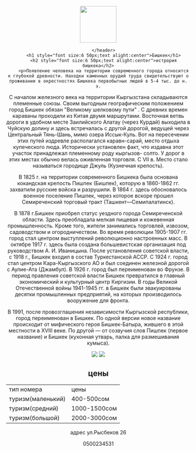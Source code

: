 <html>
    <title>бишкек</title>
    <body style="font-famaly:sans-sefir">
        <header>
            <img src="https://encrypted-tbn0.gstatic.com/images?q=tbn:ANd9GcQ85h8pc7cvpMJXR1z1gLyC7MVuMoiY0II5Ew&usqp=CAU"width="`100" height
="100"/>

        </header>
        <h1 style="font size:6 50px;text alight:center">Бишкек</h1>
        <h2 style="font size:6 50px;text alight:center">истрория бишкека</h2>
        <p>Появление человека на территории современного города относится к глубокой древности. Находки каменных орудий труда свидетельствуют о проживании в окрестностях Бишкека первобытных людей в 5-4 тыс. до н. э.

С началом железного века на территории Кыргызстана складываются племенные союзы. Своим выгодным географическим положением город Бишкек обязан "Великому шелковому пути" . С древних времен караваны проходили из Китая двумя маршрутами. Восточная ветвь дороги в удобном месте Заилийского Алатау (через Курдай) выходила в Чуйскую долину и здесь встречалась с другой дорогой, ведущей через Центральный Тянь-Шань, мимо озера Иссык-Куль. Вот на пересечении этих путей издревле располагался каравн-сарай, место отдыха купеческого люда.  Исторически установлен факт, что издавна этот участок принадлежал племенному роду кыргызов- солто. У дорог в этих местах обычно велась оживленная торговля. С VII в. Место стало называться городище Джуль (Кузнечная крепость).

В 1825 г. на территории современного Бишкека была основана кокандская крепость Пишпек (Бишпек), которую в 1860-1862 гг. захватили русские войска и разрушили. В 1864 г. здесь обосновалось военное поселение Пишпек, через которое вскоре прошел Семиреченский торговый тракт (Ташкент—Семипалатинск).

В 1878 г.Бишкек приобрел статус уездного города Семиреченской области. Здесь преобладала мелкая пищевая и кожевенная промышленность. Кроме того, жители занимались торговлей, извозом, садоводством и огородничеством. Во время революции 1905-1907 гг. город стал центром выступлений революционно настроенных масс. В октябре 1917 г. здесь была создана большевистская организация под руководством А. И. Иваницына. После установления советской власти, с 1918 г., Бишкек входил в состав Туркестанской АССР. С 1924 г. город стал центром Кара-Кыргызского АО и был соединен железной дорогой с Аулие-Ата (Джамбул). В 1926 г. город был переименован во Фрунзе. В период правления советской власти Бишкек превратился в главный экономический и культурный центр Киргизии. В годы Великой Отечественной войны 1941-1945 гг. в Бишкек были эвакуированы десятки промышленных предприятий, на которых производилось вооружение для фронта. 

В 1991, после провозглашения независимости Кыргызской республики, город переименован в Бишкек. По одной версии новое название происходит от мифического героя Бишкек-Батыра, жившего в этой местности в XVIII веке. По другой — от созвучия слов Пишпек (первое название) и Бишкек (кухонная утварь, палка для размешивания кумыса). 
</p>
  <img src="https://bishkek24.kg/wp-content/uploads/2021/10/v-bishkeke-poyavilas-interaktivnaya-karta-stroyashhihsya-soczobektov-v-zhilmassivah-obektov.jpg" />
     <img src="https://encrypted-tbn0.gstatic.com/images?q=tbn:ANd9GcTMVqfkB5JtsoWLJ3SjDXHFYeaiFvLFrDAOXg&usqp=CAU"
     />
        <h2 id>цены</h2>
        <main>
        <table>
            <tr>
                <td>тип номера</td>
                <td>цены</td>
            </tr>
            <tr>
                <td>туризм(маленький)</td>
                <td>400-500сом</td>
            </tr>
            <tr>
                <td>туризм(средний)</td>
                <td>1000-1500сом</td>
            </tr>
            <tr>
                <td>туризм(большой)</td>
                <td>2000-3000сом</td>
            </tr>
        </table>
        </main>
        <footer>
        <p>адрес ул.Рысбеков 26</p>
        <p>0500234531</p>
        </footer>


      

</html>

